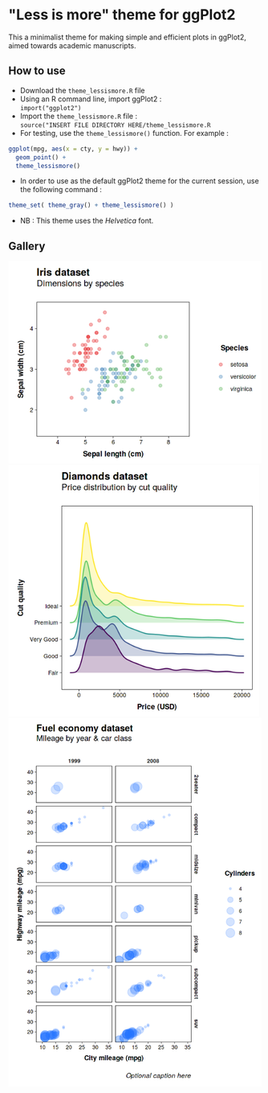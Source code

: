 # "Less is more" theme for ggPlot2

This a minimalist theme for making simple and efficient plots in ggPlot2, aimed towards academic manuscripts.

## How to use
- Download the ```theme_lessismore.R``` file
- Using an R command line, import ggPlot2 : <br>
```import("ggplot2")```
- Import the ```theme_lessismore.R``` file : <br>
```source("INSERT FILE DIRECTORY HERE/theme_lessismore.R```
- For testing, use the ```theme_lessismore()``` function. For example :
```R
ggplot(mpg, aes(x = cty, y = hwy)) +
  geom_point() +
  theme_lessismore()
 ```
 - In order to use as the default ggPlot2 theme for the current session, use the following command :
 ```R
 theme_set( theme_gray() + theme_lessismore() )
 ```
 - NB : This theme uses the _Helvetica_ font.
 
 ## Gallery
 <p align = "left">
 <img src = "gallery/iris.png" width = 600> <br>
 <img src = "gallery/diamonds.png" width = 500> <br>
 <img src = "gallery/mpg.png" width = 700>

  </p>
